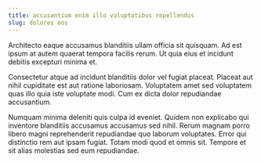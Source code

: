 ```yaml
---
title: accusantium enim illo voluptatibus repellendus
slug: dolores eos
---
```


Architecto eaque accusamus blanditiis ullam officia sit quisquam. Ad est ipsum at autem quaerat tempora facilis rerum. Ut quia eius et incidunt debitis excepturi minima et.

Consectetur atque ad incidunt blanditiis dolor vel fugiat placeat. Placeat aut nihil cupiditate est aut ratione laboriosam. Voluptatem amet sed voluptatem quas illo quia iste voluptate modi. Cum ex dicta dolor repudiandae accusantium.

Numquam minima deleniti quis culpa id eveniet. Quidem non explicabo qui inventore blanditiis accusamus accusamus sed nihil. Rerum magnam porro libero magni reprehenderit repudiandae quo laborum voluptates. Error qui distinctio rem aut ipsam fugiat. Totam modi quod et omnis sit. Tempore et sit alias molestias sed eum repudiandae.
